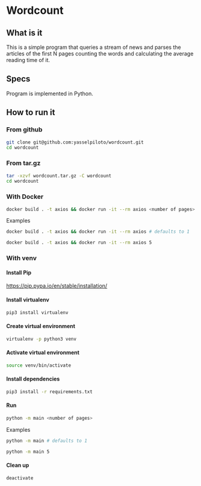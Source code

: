 # Wordcount

## What is it

This is a simple program that queries a stream of news and parses the articles of the first N pages counting the words and calculating the average reading time of it.

## Specs

Program is implemented in Python.

## How to run it

### From github
```bash
git clone git@github.com:yasselpiloto/wordcount.git
cd wordcount 
```

### From tar.gz

```bash
tar -xzvf wordcount.tar.gz -C wordcount
cd wordcount
```

### With Docker

```bash
docker build . -t axios && docker run -it --rm axios <number of pages>
```

Examples
```bash
docker build . -t axios && docker run -it --rm axios # defaults to 1
```
```bash
docker build . -t axios && docker run -it --rm axios 5 
```

### With venv

#### Install Pip

<https://pip.pypa.io/en/stable/installation/>

#### Install virtualenv

```bash
pip3 install virtualenv 
```

#### Create virtual environment

```bash
virtualenv -p python3 venv
```

#### Activate virtual environment

```bash
source venv/bin/activate
```

#### Install dependencies

```bash
pip3 install -r requirements.txt
```

#### Run

```bash
python -m main <number of pages>
```

Examples
```bash
python -m main # defaults to 1
```
```bash
python -m main 5
```

#### Clean up 

```bash
deactivate
```